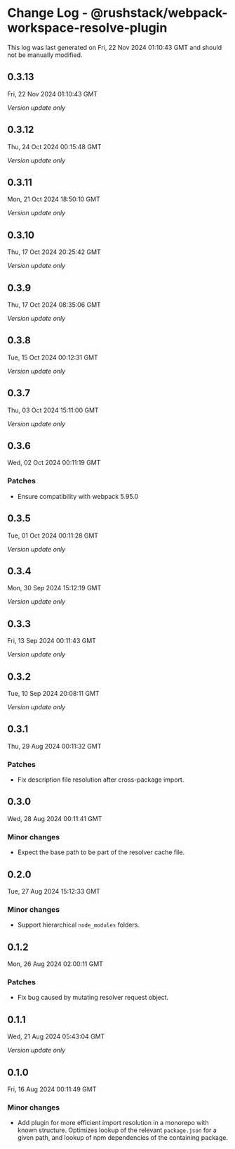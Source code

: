 # Change Log - @rushstack/webpack-workspace-resolve-plugin

This log was last generated on Fri, 22 Nov 2024 01:10:43 GMT and should not be manually modified.

## 0.3.13
Fri, 22 Nov 2024 01:10:43 GMT

_Version update only_

## 0.3.12
Thu, 24 Oct 2024 00:15:48 GMT

_Version update only_

## 0.3.11
Mon, 21 Oct 2024 18:50:10 GMT

_Version update only_

## 0.3.10
Thu, 17 Oct 2024 20:25:42 GMT

_Version update only_

## 0.3.9
Thu, 17 Oct 2024 08:35:06 GMT

_Version update only_

## 0.3.8
Tue, 15 Oct 2024 00:12:31 GMT

_Version update only_

## 0.3.7
Thu, 03 Oct 2024 15:11:00 GMT

_Version update only_

## 0.3.6
Wed, 02 Oct 2024 00:11:19 GMT

### Patches

- Ensure compatibility with webpack 5.95.0

## 0.3.5
Tue, 01 Oct 2024 00:11:28 GMT

_Version update only_

## 0.3.4
Mon, 30 Sep 2024 15:12:19 GMT

_Version update only_

## 0.3.3
Fri, 13 Sep 2024 00:11:43 GMT

_Version update only_

## 0.3.2
Tue, 10 Sep 2024 20:08:11 GMT

_Version update only_

## 0.3.1
Thu, 29 Aug 2024 00:11:32 GMT

### Patches

- Fix description file resolution after cross-package import.

## 0.3.0
Wed, 28 Aug 2024 00:11:41 GMT

### Minor changes

- Expect the base path to be part of the resolver cache file.

## 0.2.0
Tue, 27 Aug 2024 15:12:33 GMT

### Minor changes

- Support hierarchical `node_modules` folders.

## 0.1.2
Mon, 26 Aug 2024 02:00:11 GMT

### Patches

- Fix bug caused by mutating resolver request object.

## 0.1.1
Wed, 21 Aug 2024 05:43:04 GMT

_Version update only_

## 0.1.0
Fri, 16 Aug 2024 00:11:49 GMT

### Minor changes

- Add plugin for more efficient import resolution in a monorepo with known structure. Optimizes lookup of the relevant `package.json` for a given path, and lookup of npm dependencies of the containing package.

